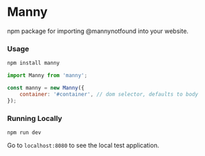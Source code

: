 # Manny

npm package for importing @mannynotfound into your website.

### Usage

```bash
npm install manny
```

```js
import Manny from 'manny';

const manny = new Manny({
    container: '#container', // dom selector, defaults to body
});
```

### Running Locally

```
npm run dev
```

Go to `localhost:8080` to see the local test application.

